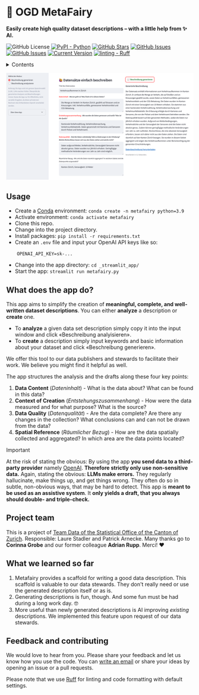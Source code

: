 # 🦄 OGD MetaFairy

**Easily create high quality dataset descriptions – with a little help from ✨ AI.**

![GitHub License](https://img.shields.io/github/license/machinelearningzh/ogd_ai-metafairy)
[![PyPI - Python](https://img.shields.io/badge/python-v3.9+-blue.svg)](https://github.com/machinelearningZH/ogd_ai-metafairy)
[![GitHub Stars](https://img.shields.io/github/stars/machinelearningZH/ogd_ai-metafairy.svg)](https://github.com/machinelearningZH/ogd_ai-metafairy/stargazers)
[![GitHub Issues](https://img.shields.io/github/issues/machinelearningZH/ogd_ai-metafairy.svg)](https://github.com/machinelearningZH/ogd_ai-metafairy/issues)
[![GitHub Issues](https://img.shields.io/github/issues-pr/machinelearningZH/ogd_ai-metafairy.svg)](https://img.shields.io/github/issues-pr/machinelearningZH/ogd_ai-metafairy)
[![Current Version](https://img.shields.io/badge/version-0.1-green.svg)](https://github.com/machinelearningZH/ogd_ai-metafairy)
<a href="https://github.com/astral-sh/ruff"><img alt="linting - Ruff" class="off-glb" loading="lazy" src="https://img.shields.io/endpoint?url=https://raw.githubusercontent.com/astral-sh/ruff/main/assets/badge/v2.json"></a>

<details>
<summary>Contents</summary>

- [Usage](#usage)
- [What does the app do?](#what-does-the-app-do)
- [Project team](#project-team)
- [Feedback and contributing](#feedback-and-contributing)

</details>

![](_imgs/app_ui.png)

## Usage

- Create a [Conda](https://conda.io/projects/conda/en/latest/index.html) environment: `conda create -n metafairy python=3.9`
- Activate environment: `conda activate metafairy`
- Clone this repo.
- Change into the project directory.
- Install packages: `pip install -r requirements.txt`
- Create an `.env` file and input your OpenAI API keys like so:

```
    OPENAI_API_KEY=sk-...
```

- Change into the app directory: `cd _streamlit_app/`
- Start the app: `streamlit run metafairy.py`

## What does the app do?

This app aims to simplify the creation of **meaningful, complete, and well-written dataset descriptions**. You can either **analyze** a description or **create** one.

- To **analyze** a given data set description simply copy it into the input window and click «Beschreibung analyisieren».
- To **create** a description simply input keywords and basic information about your dataset and click «Beschreibung generieren».

We offer this tool to our data publishers and stewards to facilitate their work. We believe you might find it helpful as well.

The app structures the analysis and the drafts along these four key points:

1. **Data Content** (*Dateninhalt*) - What is the data about? What can be found in this data?
2. **Context of Creation** (*Entstehungszusammenhang*) - How were the data measured and for what purpose? What is the source?
3. **Data Quality** (*Datenqualität*) - Are the data complete? Are there any changes in the collection? What conclusions can and can not be drawn from the data?
4. **Spatial Reference** (*Räumlicher Bezug*) - How are the data spatially collected and aggregated? In which area are the data points located?

> [!Important]
> At the risk of stating the obvious: By using the app **you send data to a third-party provider** namely [OpenAI](https://platform.openai.com/docs/overview). **Therefore strictly only use non-sensitive data.** Again, stating the obvious: **LLMs make errors.** They regularly hallucinate, make things up, and get things wrong. They often do so in subtle, non-obvious ways, that may be hard to detect. This app is **meant to be used as an assistive system**. It **only yields a draft, that you always should double- and triple-check.**

## Project team

This is a project of [Team Data of the Statistical Office of the Canton of Zurich](https://www.zh.ch/de/direktion-der-justiz-und-des-innern/statistisches-amt/data.html). Responsible: Laure Stadler and Patrick Arnecke. Many thanks go to **Corinna Grobe** and our former colleague **Adrian Rupp**. Merci! ❤️

## What we learned so far

1. Metafairy provides a scaffold for writing a good data description. This scaffold is valuable to our data stewards. They don't really need or use the generated description itself or as is.
2. Generating descriptions is fun, though. And some fun must be had during a long work day. 🤓
3. More useful than newly generated descriptions is AI improving *existing* descriptions. We implemented this feature upon request of our data stewards.

## Feedback and contributing

We would love to hear from you. Please share your feedback and let us know how you use the code. You can [write an email](mailto:datashop@statistik.zh.ch) or share your ideas by opening an issue or a pull requests.

Please note that we use [Ruff](https://docs.astral.sh/ruff/) for linting and code formatting with default settings.
